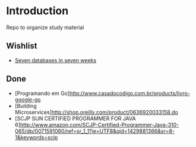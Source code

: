 # Introduction

Repo to organize study material


## Wishlist

* [Seven databases in seven weeks](http://pragprog.com/book/rwdata/seven-databases-in-seven-weeks)


## Done

* [Programando em Go]http://www.casadocodigo.com.br/products/livro-google-go
* [Building Microservices]http://shop.oreilly.com/product/0636920033158.do
* [SCJP SUN CERTIFIED PROGRAMMER FOR JAVA 6]http://www.amazon.com/SCJP-Certified-Programmer-Java-310-065/dp/0071591060/ref=sr_1_1?ie=UTF8&qid=1429881366&sr=8-1&keywords=scjp